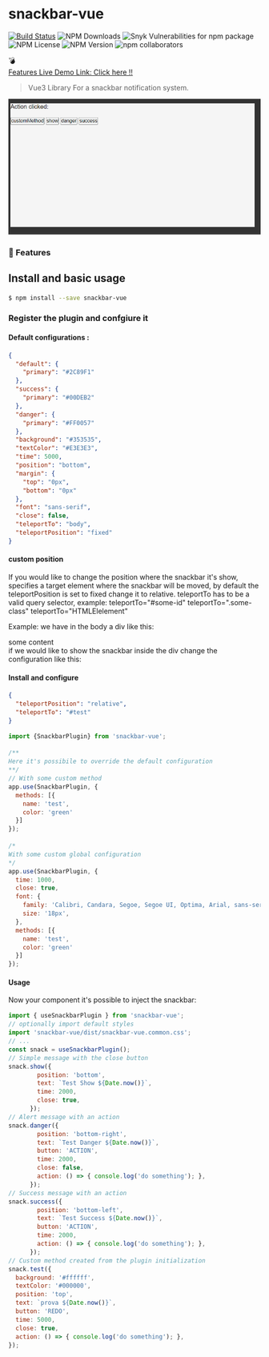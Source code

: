 # snackbar-vue

[![Build Status](https://www.travis-ci.com/darknessnerd/snackbar.svg?branch=main)](https://www.travis-ci.com/darknessnerd/snackbar)
![NPM Downloads](https://img.shields.io/npm/dw/snackbar-vue)
![Snyk Vulnerabilities for npm package](https://img.shields.io/snyk/vulnerabilities/npm/snackbar-vue)
![NPM License](https://img.shields.io/npm/l/snackbar-vue)
![NPM Version](https://img.shields.io/npm/v/snackbar-vue)
![npm collaborators](https://img.shields.io/npm/collaborators/snackbar-vue)

:bomb:<br>
[Features Live Demo Link: Click here !! ](https://darknessnerd.github.io/snackbar-vue/index.html)

> Vue3 Library For a snackbar notification system.

![demo](https://github.com/darknessnerd/snackbar-vue/blob/main/stories/assets/demo.gif?raw=true)

### :rocket: Features



## Install and basic usage

```bash
$ npm install --save snackbar-vue
```

### Register the plugin and confgiure it 

#### Default configurations : 
```json
{
  "default": {
    "primary": "#2C89F1"
  },
  "success": {
    "primary": "#00DEB2"
  },
  "danger": {
    "primary": "#FF0057"
  },
  "background": "#353535",
  "textColor": "#E3E3E3",
  "time": 5000,
  "position": "bottom",
  "margin": {
    "top": "0px",
    "bottom": "0px"
  },
  "font": "sans-serif",
  "close": false,
  "teleportTo": "body",
  "teleportPosition": "fixed"
}
```
#### custom position 
If you would like to change the position  where the snackbar it's show, specifies a target element
where the snackbar will be moved, by default the teleportPosition is set to fixed change it to relative.
teleportTo has to be a valid query selector, example: 
teleportTo="#some-id"
teleportTo=".some-class"
teleportTo="HTMLElelement"

Example: 
we have in the body a div like this: 
<div id="test">some content </div> 
if we would like to show the snackbar inside the div change the configuration like this: 

#### Install and configure 
```json
{
  "teleportPosition": "relative",
  "teleportTo": "#test"
}
```

```js
import {SnackbarPlugin} from 'snackbar-vue';

/**
Here it's possibile to override the default configuration
**/
// With some custom method
app.use(SnackbarPlugin, {
  methods: [{
    name: 'test',
    color: 'green'
  }]
});

/*
With some custom global configuration
*/
app.use(SnackbarPlugin, {
  time: 1000,
  close: true,
  font: {
    family: 'Calibri, Candara, Segoe, Segoe UI, Optima, Arial, sans-serif',
    size: '18px',
  },
  methods: [{
    name: 'test',
    color: 'green'
  }]
});
```
#### Usage 
Now your component it's possible to inject the snackbar:

```js
import { useSnackbarPlugin } from 'snackbar-vue';
// optionally import default styles
import 'snackbar-vue/dist/snackbar-vue.common.css';
// ...
const snack = useSnackbarPlugin();
// Simple message with the close button 
snack.show({
        position: 'bottom',
        text: `Test Show ${Date.now()}`,
        time: 2000,
        close: true,
      });
// Alert message with an action 
snack.danger({
        position: 'bottom-right',
        text: `Test Danger ${Date.now()}`,
        button: 'ACTION',
        time: 2000,
        close: false,
        action: () => { console.log('do something'); },
      });
// Success message with an action 
snack.success({
        position: 'bottom-left',
        text: `Test Success ${Date.now()}`,
        button: 'ACTION',
        time: 2000,
        action: () => { console.log('do something'); },
      });
// Custom method created from the plugin initialization
snack.test({
  background: '#ffffff',
  textColor: '#000000',
  position: 'top',
  text: `prova ${Date.now()}`,
  button: 'REDO',
  time: 5000,
  close: true,
  action: () => { console.log('do something'); },
});
   

```

